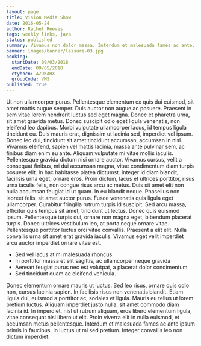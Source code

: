 ```yaml
---
layout: page
title: Vision Media Show
date: 2016-05-24
author: Rachel Reeves
tags: weekly links, java
status: published
summary: Vivamus non dolor massa. Interdum et malesuada fames ac ante.
banner: images/banner/leisure-03.jpg
booking:
  startDate: 09/03/2018
  endDate: 09/05/2018
  ctyhocn: AZOKAHX
  groupCode: VMS
published: true
---
```

Ut non ullamcorper purus. Pellentesque elementum ex quis dui euismod, sit amet mattis augue semper. Duis auctor non augue ac posuere. Praesent in sem vitae lorem hendrerit luctus sed eget magna. Donec et pharetra urna, sit amet gravida metus. Donec suscipit odio eget ligula venenatis, non eleifend leo dapibus. Morbi vulputate ullamcorper lacus, id tempus ligula tincidunt eu. Duis mauris erat, dignissim ut lacinia sed, imperdiet vel ipsum. Donec leo dui, tincidunt sit amet tincidunt accumsan, accumsan in nisl. Vivamus eleifend, sapien vel mattis lacinia, massa ante pulvinar sem, ac finibus diam enim eu ante. Aliquam vulputate mi vitae mollis iaculis. Pellentesque gravida dictum nisi ornare auctor. Vivamus cursus, velit a consequat finibus, mi dui accumsan magna, vitae condimentum diam turpis posuere elit. In hac habitasse platea dictumst.
Integer id diam blandit, facilisis urna eget, ornare eros. Proin dictum, lacus et ultrices porttitor, risus urna iaculis felis, non congue risus arcu ac metus. Duis sit amet elit non nulla accumsan feugiat id ut quam. In eu blandit neque. Phasellus non laoreet felis, sit amet auctor purus. Fusce venenatis quis ligula eget ullamcorper. Curabitur fringilla rutrum turpis id suscipit. Sed arcu massa, efficitur quis tempus sit amet, tincidunt ut lectus. Donec quis euismod ipsum. Pellentesque turpis dui, ornare non magna eget, bibendum placerat turpis. Donec ultrices vestibulum leo, at porta neque ornare vitae. Pellentesque porttitor luctus orci vitae convallis. Praesent a elit elit. Nulla convallis urna sit amet erat gravida iaculis. Vivamus eget velit imperdiet arcu auctor imperdiet ornare vitae est.

* Sed vel lacus at mi malesuada rhoncus
* In porttitor massa et elit sagittis, ac ullamcorper neque gravida
* Aenean feugiat purus nec est volutpat, a placerat dolor condimentum
* Sed tincidunt quam ac eleifend vehicula.

Donec elementum ornare mauris ut luctus. Sed leo risus, ornare quis odio non, cursus lacinia sapien. In facilisis risus non venenatis blandit. Etiam ligula dui, euismod a porttitor ac, sodales et ligula. Mauris eu tellus ut lorem pretium luctus. Aliquam imperdiet justo nulla, sit amet commodo diam lacinia id. In imperdiet, nisl ut rutrum aliquam, eros libero elementum ligula, vitae consequat nisl libero ut elit. Proin viverra elit in nulla euismod, et accumsan metus pellentesque. Interdum et malesuada fames ac ante ipsum primis in faucibus. In luctus ut mi sed pretium. Integer convallis leo non dictum imperdiet.
